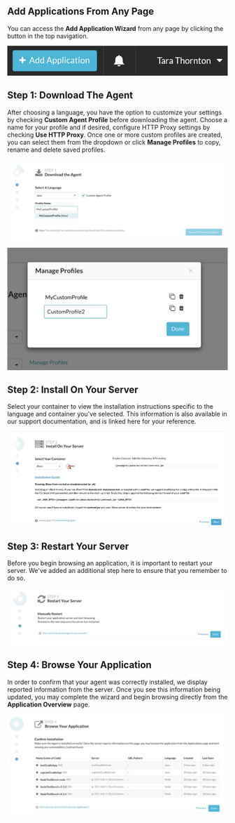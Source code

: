 <!--
title: "Adding An Application"
description: "Instructions on how to add an application"
tags: "TeamServer application adding"
-->

## Add Applications From Any Page

You can access the **Add Application Wizard** from any page by clicking the button in the top navigation.

<a href="assets/images/KB3-f03_1.png" rel="lightbox" title="Add Application Button"><img class="thumbnail" src="assets/images/KB3-f03_1.png"/></a>
<BR>

## Step 1: Download The Agent

After choosing a language, you have the option to customize your settings by checking **Custom Agent Profile** before downloading the agent. Choose a name for your profile and if desired, configure HTTP Proxy settings by checking **Use HTTP Proxy**. Once one or more custom profiles are created, you can select them from the dropdown or click **Manage Profiles** to copy, rename and delete saved profiles. 

<a href="assets/images/KB3-f03_2.png" rel="lightbox" title="Custom Profile"><img class="thumbnail" src="assets/images/KB3-f03_2.png"/></a>

<a href="assets/images/KB3-f03_6.png" rel="lightbox" title="Manage Profiles"><img class="thumbnail" src="assets/images/KB3-f03_6.png"/></a>
<BR>

## Step 2: Install On Your Server

Select your container to view the installation instructions specific to the language and container you've selected.  This information is also available in our support documentation, and is linked here for your reference.

<a href="assets/images/KB3-f03_3.gif" rel="lightbox" title="Container Selection"><img class="thumbnail" src="assets/images/KB3-f03_3.gif"/></a>
<BR>

## Step 3: Restart Your Server

Before you begin browsing an application, it is important to restart your server. We've added an additional step here to ensure that you remember to do so.

<a href="assets/images/KB3-f03_4.png" rel="lightbox" title="Restart Server"><img class="thumbnail" src="assets/images/KB3-f03_4.png"/></a>
<BR>

## Step 4: Browse Your Application

In order to confirm that your agent was correctly installed, we display reported information from the server.  Once you see this information being updated, you may complete the wizard and begin browsing directly from the **Application Overview** page. 

<a href="assets/images/KB3-f03_5.png" rel="lightbox" title="Browse Application"><img class="thumbnail" src="assets/images/KB3-f03_5.png"/></a>


